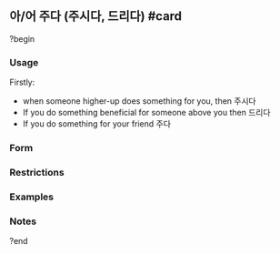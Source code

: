 ## 아/어 주다 (주시다, 드리다) #card
?begin
### Usage
Firstly:
* when someone higher-up does something for you, then 주시다
* If you do something beneficial for someone above you then 드리다
* If you do something for your friend 주다
### Form
### Restrictions
### Examples
### Notes
?end

